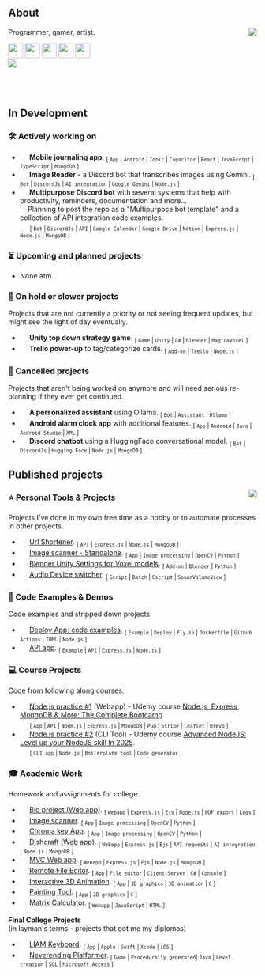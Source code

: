 ## About

[<img align="right" src="https://github-readme-stats.vercel.app/api/wakatime?username=Len&api_domain=wakapi.dev&bg_color=1A202C&title_color=A899E6&text_color=ffffff&custom_title=Top%20Languages%20This%20Year&layout=compact&langs_count=8&hide=Plain%20Text,misc,unknown">](## "Wakapi stats")

Programmer, gamer, artist.<br>

[<img height="30px;" src="https://skillicons.dev/icons?i=nodejs" />](## "Node.js")
[<img height="30px;" src="https://skillicons.dev/icons?i=express" />](## "Express.js")
[<img height="30px;" src="https://skillicons.dev/icons?i=mongodb" />](## "MongoDB")
[<img height="30px;" src="https://skillicons.dev/icons?i=python" />](## "Python")
[<img height="30px;" src="https://skillicons.dev/icons?i=java" />](## "Java")<br>
[<img  src="https://img.shields.io/endpoint?url=https://wakapi.dev/api/compat/shields/v1/Len/interval:30_days&color=816fb6&label=last%2030%20days">](## "Wakapi stats")
<br><br><br><br>

## In Development

### 🛠 Actively working on

- [<img height="15px;" src="https://avatars.githubusercontent.com/u/3171503?s=48&v=4">](## "Ionic app") **Mobile journaling app**.
  <sub>[ `App` | `Android` | `Ionic` | `Capacitor` | `React` | `JavaScript` | `TypeScript` | `MongoDB` ]</sub>
- [<img height="15px;" src="https://uxwing.com/wp-content/themes/uxwing/download/brands-and-social-media/google-gemini-icon.png">](## "Google Gemini") **Image Reader** - a Discord bot that transcribes images using Gemini.
  <sub>[ `Bot` | `DiscordJs` | `AI integration` | `Google Gemini` | `Node.js` ]</sub>
- [<img height="15px;" src="https://skillicons.dev/icons?i=discord">](## "Discord Bot") **Multipurpose Discord bot** with several systems that help with productivity, reminders, documentation and more...<br>
  &#x200B; &#x200B; &#x200B; &#x200B; &#x200B;
  Planning to post the repo as a "Multipurpose bot template" and a collection of API integration code examples.<br>
  &#x200B; &#x200B; &#x200B; &#x200B; &#x200B;
  <sub>[ `Bot` | `DiscordJs` | `API` | `Google Calendar` | `Google Drive` | `Notion` | `Express.js` | `Node.js` | `MongoDB` ]</sub>

### ⏳ Upcoming and planned projects

- None atm.

### 🪫 On hold or slower projects

Projects that are not currently a priority or not seeing frequent updates, but might see the light of day eventually.

- [<img height="15px;" src="https://skillicons.dev/icons?i=unity">](## "Unity Game") **Unity top down strategy game**.
  <sub>[ `Game` | `Unity` | `C#` | `Blender` | `MagicaVoxel` ]</sub>
- [<img height="15px;" src="https://cdn.iconscout.com/icon/free/png-512/free-trello-9-722650.png?f=webp&w=15">](# "Trello power-up") **Trello power-up** to tag/categorize cards.
  <sub>[ `Add-on` | `Trello` | `Node.js` ]</sub>

### 🚫 Cancelled projects

Projects that aren't being worked on anymore and will need serious re-planning if they ever get continued.

- [<img height="15px;" src="https://avatars.githubusercontent.com/u/151674099?s=48&v=4">](## "Ollama") **A personalized assistant** using Ollama.
  <sub>[ `Bot` | `Assistant` | `Ollama` ]</sub>
- [<img height="15px;" src="https://skillicons.dev/icons?i=androidstudio">](## "Android App") **Android alarm clock app** with additional features.
  <sub>[ `App` | `Android` | `Java` | `Android Studio` | `XML` ]</sub>
- [<img height="15px;" src="https://skillicons.dev/icons?i=discord">](## "Discord Bot") **Discord chatbot** using a HuggingFace conversational model.
  <sub>[ `Bot` | `DiscordJs` | `Hugging Face` | `Node.js` | `MongoDB` ]</sub>

## Published projects

<img align="right" src="https://github-readme-stats.vercel.app/api/top-langs/?username=ElenaChes&bg_color=1A202C&title_color=A899E6&text_color=ffffff&custom_title=Top%20Languages%20in%20Public%20Repos&layout=donut-vertical">

### ⭐ Personal Tools & Projects

Projects I've done in my own free time as a hobby or to automate processes in other projects.

- [<img height="15px;" src="https://skillicons.dev/icons?i=nodejs">](## "Node.js App") [Url Shortener](https://github.com/ElenaChes/Express-Js--URL-shortener).
  <sub>[ `API` | `Express.js` | `Node.js` | `MongoDB` ]</sub>
- [<img height="15px;" src="https://skillicons.dev/icons?i=python">](## "Python") [Image scanner - Standalone](https://github.com/ElenaChes/Python-Image-scanner-Standalone).
  <sub>[ `App` | `Image processing` | `OpenCV` | `Python` ]</sub>
- [<img height="15px;" src="https://skillicons.dev/icons?i=blender">](## "Blender add-on") [Blender Unity Settings for Voxel models](https://github.com/ElenaChes/Blender-Unity-Settings-Voxel-models#blender-unity-settings-for-voxel-models).
  <sub>[ `Add-on` | `Blender` | `Python` ]</sub>
- [<img height="15px;" src="https://www.awicons.com/free-icons/download/system-icons/pleasant-icons-by-harwen-zhang/png/128/MS-DOS-Batch-File.png">](## "Batch Script") [Audio Device switcher](https://github.com/ElenaChes/Batch--Audio-Device-switcher).
  <sub>[ `Script` | `Batch` | `Cscript` | `SoundVolumeView` ]</sub>

### 🔬 Code Examples & Demos

Code examples and stripped down projects.

- [<img height="15px;" src="https://cdn.iconscout.com/icon/free/png-512/free-fly-dot-io-logo-icon-3030140.png?f=webp&w=15">](## "Fly.io deploy examples") [Deploy App: code examples](https://github.com/ElenaChes/Deploy-App--code-examples).
  <sub>[ `Example` | `Deploy` | `Fly.io` | `Dockerfile` | `Github Actions` | `TOML` | `Node.js` ]</sub>
- [<img height="15px;" src="https://skillicons.dev/icons?i=nodejs">](## "Node.js App example") [API app](https://github.com/ElenaChes/Express-Js-API).
  <sub>[ `Example` | `API` | `Express.js` | `Node.js` ]</sub>

### 💻 Course Projects

Code from following along courses.

- [<img height="15px;" src="https://skillicons.dev/icons?i=nodejs">](## "Node.js App") [Node.js practice #1](https://github.com/ElenaChes/node-js-practice-1) (Webapp) - Udemy course [Node.js, Express, MongoDB & More: The Complete Bootcamp](https://www.udemy.com/course/nodejs-express-mongodb-bootcamp).<br>
  &#x200B; &#x200B; &#x200B; &#x200B; &#x200B;
  <sub>[ `App` | `API` | `Node.js` | `Express.js` | `MongoDB` | `Pug` | `Stripe` | `Leaflet` | `Brevo` ]</sub>
- [<img height="15px;" src="https://skillicons.dev/icons?i=nodejs">](## "Node.js App") [Node.js practice #2](https://github.com/ElenaChes/node-js-practice-2) (CLI Tool) - Udemy course [Advanced NodeJS: Level up your NodeJS skill In 2025](https://www.udemy.com/course/leveling-up-your-skill-as-a-nodejs-developer).<br>
  &#x200B; &#x200B; &#x200B; &#x200B; &#x200B;
  <sub>[ `CLI app` | `Node.js` | `Boilerplate tool` | `Code generator` ]</sub>

### 🎓 Academic Work

Homework and assignments for college.

- [<img height="15px;" src="https://skillicons.dev/icons?i=express">](## "Express.js webapp") [Bio project (Web app)](https://github.com/RoeiHarfi/Node-Js-Express-bio-project).
  <sub>[ `Webapp` | `Express.js` | `Ejs` | `Node.js` | `PDF export` | `Logs` ]</sub>
- [<img height="15px;" src="https://skillicons.dev/icons?i=python">](## "Python") [Image scanner](https://github.com/ElenaChes/Python-Image-scanner).
  <sub>[ `App` | `Image processing` | `OpenCV` | `Python` ]</sub>
- [<img height="15px;" src="https://skillicons.dev/icons?i=python">](## "Python") [Chroma key App](https://github.com/ElenaChes/Python-Chroma-key-App).
  <sub>[ `App` | `Image processing` | `OpenCV` | `Python` ]</sub>
- [<img height="15px;" src="https://skillicons.dev/icons?i=express">](## "Express.js webapp") [Dishcraft (Web app)](https://github.com/GrandaddyShmax/Dishcraft-WebApp).
  <sub>[ `Webapp` | `Express.js` | `Ejs` | `API requests` | `AI integration` | `Node.js` | `MongoDB` ]</sub>
- [<img height="15px;" src="https://skillicons.dev/icons?i=express">](## "Express.js webapp") [MVC Web app](https://github.com/ElenaChes/Node-Js-Express-MVC-Web-App).
  <sub>[ `Webapp` | `Express.js` | `Ejs` | `Node.js` | `MongoDB` ]</sub>
- [<img height="15px;" src="https://skillicons.dev/icons?i=cs">](## "C# App") [Remote File Editor](https://github.com/ElenaChes/Csharp-Remote-Text-File-Editor--Client-Server).
  <sub>[ `App` | `File editor` | `Client-Server` | `C#` | `Console` ]</sub>
- [<img height="15px;" src="https://skillicons.dev/icons?i=c">](## "C 3D Graphics") [Interactive 3D Animation](https://github.com/ElenaChes/C-Graphics-Basic-3D-Interactive-Animation).
  <sub>[ `App` | `3D graphics` | `3D animation` | `C` ]</sub>
- [<img height="15px;" src="https://skillicons.dev/icons?i=c">](## "C 2D Graphics") [Painting Tool](https://github.com/ElenaChes/C-Graphics-2D-Painting-Tool).
  <sub>[ `App` | `2D graphics` | `C` ]</sub>
- [<img height="15px;" src="https://skillicons.dev/icons?i=js">](## "Javascript webapp") [Matrix Calculator](https://github.com/ElenaChes/JavaScript-HTML-Matrix-Calculator).
  <sub>[ `Webapp` | `JavaScript` | `HTML` ]</sub>

**Final College Projects**<br>
(in layman's terms - projects that got me my diplomas)

- [<img height="15px;" src="https://skillicons.dev/icons?i=swift">](## "iOS App") [LIAM Keyboard](https://github.com/RoeiHarfi/Accessible-Keyboard).
  <sub>[ `App` | `Apple` | `Swift` | `Xcode` | `iOS` ]</sub>
- [<img height="15px;" src="https://skillicons.dev/icons?i=java">](## "Java Game") [Neverending Platformer](https://github.com/ElenaChes/Java-SQL-Game--Neverending-Platformer).
  <sub>[ `Game` | `Procedurally generated`| `Java` | `Level creation` | `SQL` | `Microsoft Access` ]</sub>
